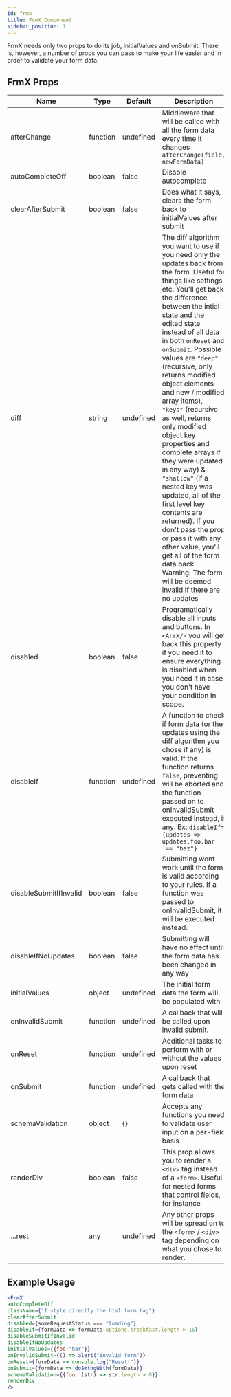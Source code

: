 ```yaml
---
id: frmx
title: FrmX Component
sidebar_position: 1
---
```


FrmX needs only two props to do its job, initialValues and onSubmit. There is, however, a number of props you can pass to make your life easier and in order to validate your form data.

## FrmX Props

| Name                    | Type           | Default       |  Description |
|----------               | -------------  | ------------- |  ------------- |
| afterChange             | function       | undefined     |  Middleware that will be called with all the form data every time it changes `afterChange(field, newFormData)` |
| autoCompleteOff         | boolean        | false         |  Disable autocomplete |
| clearAfterSubmit        | boolean        | false         |  Does what it says, clears the form back to initialValues after submit |
| diff                    | string         | undefined     |  The diff algorithm you want to use if you need only the updates back from the form. Useful for things like settings etc. You'll get back the difference between the intial state and the edited state instead of all data in both `onReset` and `onSubmit`. Possible values are `"deep"` (recursive, only returns modified object elements and new / modified array items), `"keys"` (recursive as well, returns only modified object key properties and complete arrays if they were updated in any way) & `"shallow"` (if a nested key was updated, all of the first level key contents are returned). If you don't pass the prop or pass it with any other value, you'll get all of the form data back. Warning: The form will be deemed invalid if there are no updates |
| disabled                | boolean        | false         |  Programatically disable all inputs and buttons. In `<ArrX/>` you will get back this property if you need it to ensure everything is disabled when you need it in case you don't have your condition in scope. |
| disableIf               | function       | undefined     |  A function to check if form data (or the updates using the diff algorithm you chose if any) is valid. If the function returns `false`, preventing will be aborted and the function passed on to onInvalidSubmit executed instead, if any. Ex: `disableIf={updates => updates.foo.bar !== "baz"}` |
| disableSubmitIfInvalid  | boolean        | false         |  Submitting wont work until the form is valid according to your rules. If a function was passed to onInvalidSubmit, it will be executed instead. |
| disableIfNoUpdates  | boolean        | false         |  Submitting will have no effect until the form data has been changed in any way |
| initialValues           | object         | undefined     |  The initial form data the form will be populated with |
| onInvalidSubmit         | function       | undefined     |  A callback that will be called upon invalid submit. |
| onReset                 | function       | undefined     |  Additional tasks to perform with or without the values upon reset |
| onSubmit                | function       | undefined     |  A callback that gets called with the form data |
| schemaValidation        | object         | {}            |  Accepts any functions you need to validate user input on a per-field basis |
| renderDiv               | boolean        | false         |  This prop allows you to render a `<div>` tag instead of a `<form>`. Useful for nested forms that control fields, for instance |
| ...rest                 | any            | undefined     |  Any other props will be spread on to the `<form>` / `<div>` tag depending on what you chose to render. |

## Example Usage

```jsx
<FrmX
autoCompleteOff
className={"I style directly the html form tag"}
clearAfterSubmit
disabled={someRequestStatus === "loading"}
disableIf={formData => formData.options.breakfast.length > 15}
disableSubmitIfInvalid
disableIfNoUpdates
initialValues={{foo:"bar"}}
onInvalidSubmit={() => alert("invalid form")}
onReset={formData => console.log("Reset!")}
onSubmit={formData => doSmthgWith(formData)}
schemaValidation={{foo: (str) => str.length > 0}}
renderDiv
/>
```
